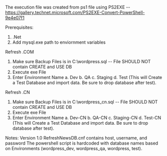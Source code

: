 The execution file was created from ps1 file using PS2EXE -- https://gallery.technet.microsoft.com/PS2EXE-Convert-PowerShell-9e4e07f1

Prerequisites:
1. .Net
2. Add mysql.exe path to enviornment variables


Refresh .COM
1. Make sure Backup Files is in C:\wordpress.sql  -- File SHOULD NOT contain CREATE and USE DB
2. Execute exe File
3. Enter Environment Name
	a. Dev
	b. QA
	c. Staging
	d. Test (This will Create a Test Database and import data.  Be sure to drop database after test).


Refresh .CN
1. Make sure Backup Files is in C:\wordpress_cn.sql  -- File SHOULD NOT contain CREATE and USE DB
2. Execute exe File
3. Enter Environment Name
	a. Dev-CN
	b. QA-CN
	c. Staging-CN
	d. Test-CN (This will Create a Test Database and import data.  Be sure to drop database after test).


Notes:
Version 1.0
RefreshNewsDB.cnf contains host, username, and password
The powershell script is hardcoded with database names based on Environments (wordpress_dev, wordpress_qa, wordpress, test).